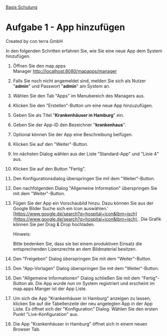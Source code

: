 [Basis Schulung](Readme.md)

Aufgabe 1 - App hinzufügen
=============================================

Created by con terra GmbH

In den folgenden Schritten erfahren Sie, wie Sie eine neue App dem System hinzufügen.

1.  Öffnen Sie den map.apps Manager [http://localhost:8080/mapapps/manager
    ](http://localhost:8080/mapapps/manager)
2.  Falls Sie noch nicht angemeldet sind, melden Sie sich als Nutzer "**admin**" und Passwort "**admin**" am System an.
3.  Wählen Sie den Tab "Apps" im Menubereich des Managers aus.
4.  Klicken Sie den "Erstellen"-Button um eine neue App hinzuzufügen.
5.  Geben Sie als Titel "**Krankenhäuser in Hamburg**" ein.
6.  Geben Sie der App-ID den Bezeichner "**krankenhaus**".
7.  Optional können Sie der App eine Beschreibung beifügen.
8.  Klicken Sie auf den "Weiter"-Button.
9.  Im nächsten Dialog wählen aus der Liste "Standard-App" und "Linie 4" aus.
10. Klicken Sie auf den Button "Fertig".
11. Den Konfigurationsdialog überspringen Sie mit dem "Weiter"-Button.
12. Den nachfolgenden Dialog "Allgemeine Information" überspringen Sie mit dem "Weiter"-Button.
13. Fügen Sie der App ein Vorschaubild hinzu. Dazu können Sie aus der Google Bilder Suche sich ein Icon auswählen.' 
    [https://www.google.de/search?q=hospital+icon&tbm=isch](https://www.google.de/search?q=hospital+icon&tbm=isch) . Die Grafik können Sie per Drag & Drop hochladen.

    Hinweis:

    Bitte bedenken Sie, dass sie bei einem produktiven Einsatz die entsprechenden Lizenzrechte an dem Bildmaterial besitzen.

14. Den "Freigeben" Dialog überspringen Sie mit dem "Weiter"-Button.
15. Den "App-Vorlagen" Dialog überspringen Sie mit dem "Weiter"-Button.
16. Den "Allgemeine Informationen" Dialog schließen Sie mit dem "Fertig"-Button ab.
    Die App wurde nun im System registriert und erscheint im map.apps Manger ist der App Liste.
17. Um sich die App "Krankenhäuser in Hamburg" anzeigen zu lassen, klicken Sie auf die Tabellenzeile der neu angelegten App in der App Liste. Es öffnet sich der "Konfiguration" Dialog. Wählen Sie den ersten Punkt "Live-Konfiguration" aus.
18. Die App "Krankenhäuser in Hamburg" öffnet sich in einem neuen Browser Tab.
